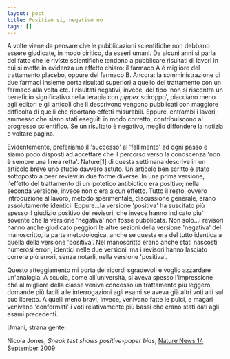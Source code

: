 ```yaml
---
layout: post
title: Positivo si, negativo no
tags: []
---
```


A volte viene da pensare che le pubblicazioni scientifiche non debbano essere giudicate, in modo ciritico, da esseri umani. Da alcuni anni si parla del fatto che le riviste scientifiche tendono a pubblicare risultati di lavori in cui si mette in evidenza un effetto chiaro: il farmaco A è migliore del trattamento placebo, oppure del farmaco B. Ancora: la somministrazione di due farmaci insieme porta risultati superiori a quello del trattamento con un farmaco alla volta etc. I risultati negativi, invece, del tipo 'non si riscontra un beneficio significativo nella terapia con *pippex* sciroppo', piacciano meno agli editori e gli articoli che li descrivono vengono pubblicati con maggiore difficoltà di quelli che riportano effetti misurabili. Eppure, entrambi i lavori, ammesso che siano stati eseguiti in modo corretto, contribuiscono al progresso scientifico. Se un risultato è negativo, meglio diffondere la notizia e voltare pagina.

Evidentemente, preferiamo il 'successo' al 'fallimento' ad ogni passo e siamo poco disposti ad accettare che il percorso verso la conoscenza 'non è sempre una linea retta'. Nature\[1\] di questa settimana descrive in un articolo breve uno studio davvero astuto. Un articolo ben scritto è stato sottoposto a peer review in due forme diverse. In una prima versione, l'effetto del trattamento di un ipotetico antibiotico era positivo; nella seconda versione, invece non c'era alcun effetto. Tutto il resto, ovvero introduzione al lavoro, metodo sperimentale, discussione generale, erano assolutamente identici. Eppure...la versione 'positiva' ha suscitato più spesso il giudizio positivo dei revisori, che invece hanno indicato piu' sovente che la versione 'negativa' non fosse pubblicata. Non solo...i revisori hanno anche giudicato peggiori le altre sezioni della versione 'negativa' del manoscritto, la parte metodologica, anche se questa era del tutto identica a quella della versione 'positiva'. Nel manoscritto erano anche stati nascosti numerosi errori, identici nelle due versioni, ma i revisori hanno lasciato correre più errori, senza notarli, nella versione 'positiva'.

Questo atteggiamento mi porta dei ricordi sgradevoli e voglio azzardare un'analogia. A scuola, come all'università, si aveva spesso l'impressione che al migliore della classe veniva concesso un trattamento più leggero, domande più facili alle interrogazioni agli esami se aveva già altri voti alti sul suo libretto. A quelli meno bravi, invece, venivano fatte le pulci, e magari venivano 'confermati' i voti relativamente più bassi che erano stati dati agli esami precedenti.

Umani, strana gente.

Nicola Jones, *Sneak test shows positive-paper bias*, [Nature News 14 September 2009](http://dx.doi.org/10.1038/news.2009.914)
